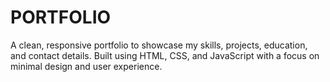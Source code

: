 # PORTFOLIO
A clean, responsive portfolio to showcase my skills, projects, education, and contact details. Built using HTML, CSS, and JavaScript with a focus on minimal design and user experience.
